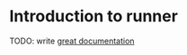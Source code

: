# Introduction to runner

TODO: write [great documentation](http://jacobian.org/writing/what-to-write/)
